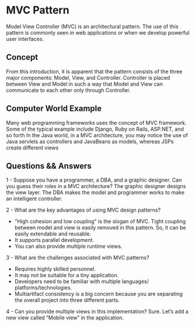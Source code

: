 # MVC Pattern

Model View Controller (MVC) is an architectural pattern.
The use of this pattern is commonly seen in web applications or when we develop powerful user interfaces.

## Concept

From this introduction, it is apparent that the pattern consists of the three major components: Model, View, and Controller. 
Controller is placed between View and Model in such a way that Model and View can communicate to each other only through Controller.

## Computer World Example

Many web programming frameworks uses the concept of MVC framework. Some of the typical example include Django, Ruby on Rails, ASP.NET, and so forth
In the Java world, in a MVC architecture, you may notice the use of Java servlets as controllers and JavaBeans as models, whereas JSPs create different views

## Questions && Answers

1 - Suppose you have a programmer, a DBA, and a graphic designer. Can you guess their roles in a MVC architecture?
The graphic designer designs the view layer. The DBA makes the model and programmer works to make an intelligent controller.

2 - What are the key advantages of using MVC design patterns?

- "High cohesion and low coupling" is the slogan of MVC. Tight coupling between model and view is easily removed in this pattern. 
So, it can be easily extendable and reusable.
- It supports parallel development.
- You can also provide multiple runtime views.

3 - What are the challenges associated with MVC patterns?

- Requires highly skilled personnel.
- It may not be suitable for a tiny application.
- Developers need to be familiar with multiple languages/ platforms/technologies.
- Multiartifact consistency is a big concern because you are separating the overall project into three different parts.

4 - Can you provide multiple views in this implementation?
Sure. Let’s add a new view called “Mobile view” in the application.

